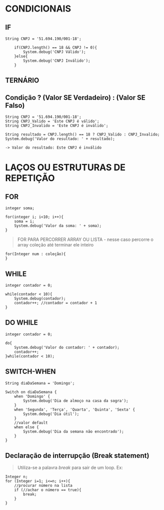 # CONDICIONAIS

## IF
```
String CNPJ = '51.694.190/001-18';
    	
    if(CNPJ.length() == 18 && CNPJ != 0){
        System.debug('CNPJ Válido');
    }else{
        System.debug('CNPJ Inválido');
    }
```

## TERNÁRIO
## Condição ? (Valor SE Verdadeiro) : (Valor SE Falso)
```
String CNPJ = '51.694.190/001-18';
String CNPJ_Valido = 'Este CNPJ é válido';
String CNPJ_Invalido = 'Este CNPJ é inválido';

String resultado = CNPJ.length() == 18 ? CNPJ_Valido : CNPJ_Invalido;
System.debug('Valor do resultado: ' + resultado);

-> Valor do resultado: Este CNPJ é inválido
```

# LAÇOS OU ESTRUTURAS DE REPETIÇÃO

## FOR
```
integer soma;

for(integer i; i<10; i++){
    soma = i;
    System.debug('Valor da soma: ' + soma);
}
```

> FOR PARA PERCORRER ARRAY OU LISTA - nesse caso percorre o array coleção até terminar ele inteiro

```
for(Integer num : coleção){
}
```

## WHILE
```
integer contador = 0;

while(contador < 10){
	System.debug(contador);
	contador++; //contador = contador + 1
}
```

## DO WHILE
```
integer contador = 0;

do{
	System.debug('Valor do contador: ' + contador);
	contador++;
}while(contador < 10);
```

## SWITCH-WHEN

```
String diaDaSemana = 'Domingo';

Switch on diaDaSemana {
	when 'Domingo' {
		System.debug('Dia de almoço na casa da sogra');
	}
	when 'Segunda', 'Terça', 'Quarta', 'Quinta', 'Sexta' {
		System.debug('Dia útil');
	}
	//valor default
	when else {
		System.debug('Dia da semana não encontrado');
	}
}
```

## Declaração de interrupção (Break statement)
> Utiliza-se a palavra *break* para sair de um loop. Ex:
```
Integer n;
for (Integer i=1; i<=n; i++){
	//procurar número na lista
	if (//achar o número == true){
		break;
	}
}
```